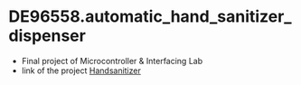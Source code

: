 # DE96558.automatic_hand_sanitizer_dispenser
* Final project of Microcontroller & Interfacing Lab
* link of the project
[Handsanitizer](https://www.tinkercad.com/things/2ys5XkvvQzV)
